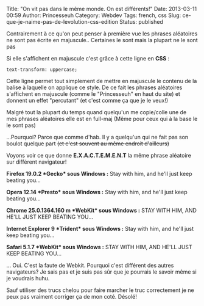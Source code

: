 Title: "On vit pas dans le même monde. On est différents!"
Date: 2013-03-11 00:59
Author: Princesseuh
Category: Webdev
Tags: french, css
Slug: ce-que-je-naime-pas-de-levolution-css-edition
Status: published

Contrairement à ce qu'on peut penser à première vue les phrases
aléatoires ne sont pas écrite en majuscule.. Certaines le sont mais la
plupart ne le sont pas

Si elle s'affichent en majuscule c'est grâce à cette ligne en **CSS** :

`text-transform: uppercase;`

Cette ligne permet tout simplement de mettre en majuscule le contenu de
la balise à laquelle on applique ce style.
De ce fait les phrases aléatoires s'affichent en majuscule (comme le
"Princesseuh" en haut du site) et donnent un effet "percutant" (et c'est
comme ça que je le veux!)

Malgré tout la plupart du temps quand quelqu'un me copie/colle une de
mes phrases aléatoires elle est en full-maj (Même pour ceux qui à la
base le le sont pas)

...Pourquoi?
Parce que comme d'hab. Il y a quelqu'un qui ne fait pas son boulot
quelque part <del>(et c'est souvent au même endroit d'ailleurs)</del>

Voyons voir ce que donne **E.X.A.C.T.E.M.E.N.T** la même phrase
aléatoire sur différent navigateur!

**Firefox 19.0.2 \*Gecko\* sous Windows :** Stay with him, and he'll
just keep beating you...

**Opera 12.14 \*Presto\* sous Windows :** Stay with him, and he'll just
keep beating you...

**Chrome 25.0.1364.160 m \*WebKit\* sous Windows :** STAY WITH HIM, AND
HE'LL JUST KEEP BEATING YOU...

**Internet Explorer 9 \*Trident\* sous Windows :** Stay with him, and
he'll just keep beating you...

**Safari 5.1.7 \*WebKit\* sous Windows :** STAY WITH HIM, AND HE'LL JUST
KEEP BEATING YOU...

... Oui. C'est la faute de Webkit. Pourquoi c'est différent des autres
navigateurs? Je sais pas et je suis pas sûr que je pourrais le savoir
même si je voudrais huhu.

Sauf utiliser des trucs chelou pour faire marcher le truc correctement
je ne peux pas vraiment corriger ça de mon coté. Désolé!

